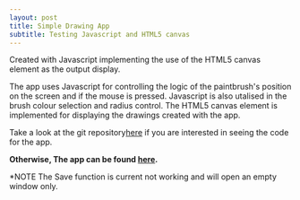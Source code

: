 ```yaml
---
layout: post
title: Simple Drawing App
subtitle: Testing Javascript and HTML5 canvas
---
```


Created with Javascript implementing the use of the HTML5 canvas element as the output display.

The app uses Javascript for controlling the logic of the paintbrush's position on the screen and if the mouse is pressed. Javascript is also utalised in the brush colour selection and radius control. The HTML5 canvas element is implemented for displaying the drawings created with the app.

Take a look at the git repository<a href="https://github.com/patevs/drawing-app">here</a> if you are interested in seeing the code for the app.

<b>Otherwise, The app can be found <a href="https://patevs.github.io/drawing-app/">here</a>.</b> 

*NOTE 
The Save function is current not working and will open an empty window only.
